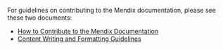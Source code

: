 For guidelines on contributing to the Mendix documentation, please see these two documents:

* [How to Contribute to the Mendix Documentation](https://docs.mendix.com/developerportal/community-tools/contribute-to-the-mendix-documentation)
* [Content Writing and Formatting Guidelines](https://docs.mendix.com/developerportal/community-tools/documentation-writing-guidelines)